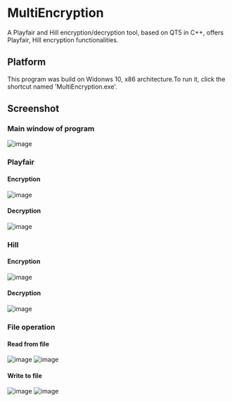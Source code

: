 # MultiEncryption
A Playfair and Hill encryption/decryption tool, based on QT5 in C++, offers Playfair, Hill encryption functionalities.

## Platform
This program was build on Widonws 10, x86 architecture.To run it, click the shortcut named 'MultiEncryption.exe'.

## Screenshot
### Main window of program
![image](https://github.com/gaunthan/MultiEncryption/blob/master/images/MainWindow.png)

### Playfair
#### Encryption
![image](https://github.com/gaunthan/MultiEncryption/blob/master/images/PlayfairEncryption.png)

#### Decryption
![image](https://github.com/gaunthan/MultiEncryption/blob/master/images/PlayfairDecryption.png)

### Hill
#### Encryption
![image](https://github.com/gaunthan/MultiEncryption/blob/master/images/HillEncryption.png)
#### Decryption
![image](https://github.com/gaunthan/MultiEncryption/blob/master/images/HillDecryption.png)

### File operation
#### Read from file
![image](https://github.com/gaunthan/MultiEncryption/blob/master/images/ReadFileAction.png)
![image](https://github.com/gaunthan/MultiEncryption/blob/master/images/ReadFileAction2.png)

#### Write to file
![image](https://github.com/gaunthan/MultiEncryption/blob/master/images/WriteFileAction.png)
![image](https://github.com/gaunthan/MultiEncryption/blob/master/images/WriteFileAction2.png)
